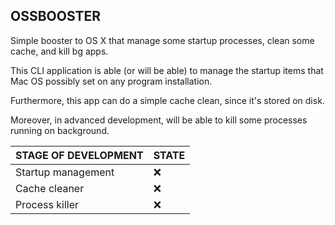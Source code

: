 ## OSSBOOSTER

Simple booster to OS X that manage some startup processes, clean some cache, and kill bg apps.

This CLI application is able (or will be able) to manage the startup items that Mac OS possibly set on any program installation.

Furthermore, this app can do a simple cache clean, since it's stored on disk.

Moreover, in advanced development, will be able to kill some processes running on background.

|STAGE OF DEVELOPMENT|STATE|
|--|--|
|Startup management|:x:<!---:white_check_mark:-->|
|Cache cleaner|:x:<!---:white_check_mark:-->|
|Process killer|:x:<!---:white_check_mark:-->|
